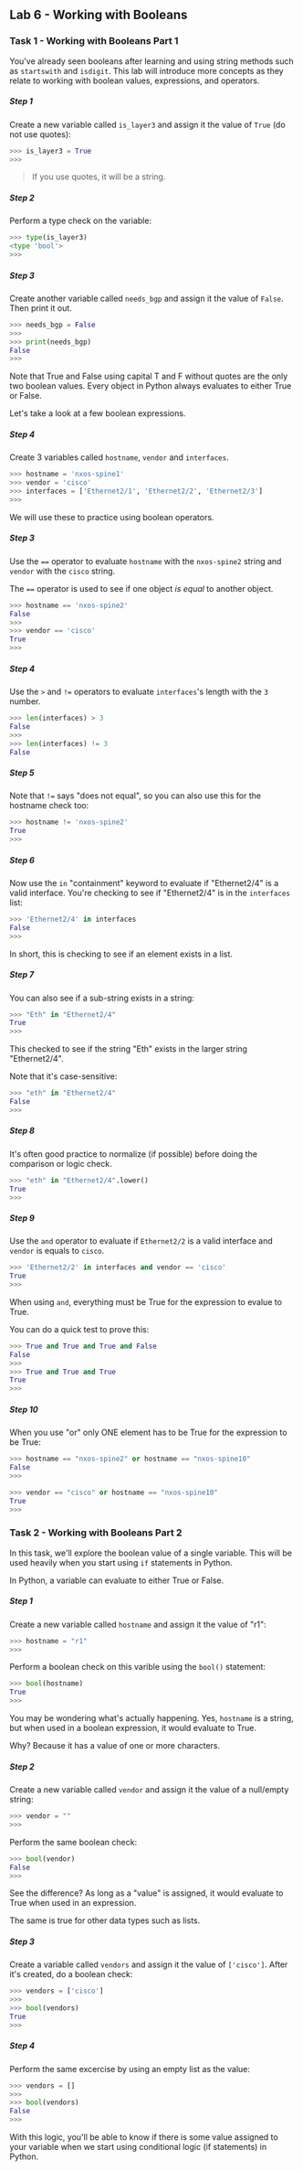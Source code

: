 ## Lab 6 - Working with Booleans

### Task 1 - Working with Booleans Part 1

You've already seen booleans after learning and using string methods such as `startswith` and `isdigit`.  This lab will introduce more concepts as they relate to working with boolean values, expressions, and operators.

##### Step 1

Create a new variable called `is_layer3` and assign it the value of `True` (do not use quotes):

```python
>>> is_layer3 = True
>>>
```

> If you use quotes, it will be a string.

##### Step 2

Perform a type check on the variable:

```python
>>> type(is_layer3)
<type 'bool'>
>>>
```

##### Step 3

Create another variable called `needs_bgp` and assign it the value of `False`. Then print it out.

```python
>>> needs_bgp = False
>>>
>>> print(needs_bgp)
False
>>>
```

Note that True and False using capital T and F without quotes are the only two boolean values.  Every object in Python always evaluates to either True or False.

Let's take a look at a few boolean expressions.


##### Step 4

Create 3 variables called `hostname`, `vendor` and `interfaces`.


```python
>>> hostname = 'nxos-spine1'
>>> vendor = 'cisco'
>>> interfaces = ['Ethernet2/1', 'Ethernet2/2', 'Ethernet2/3']
>>>
```

We will use these to practice using boolean operators.

##### Step 3

Use the `==` operator to evaluate `hostname` with the `nxos-spine2` string and `vendor` with the `cisco` string.

The `==` operator is used to see if one object _is equal_ to another object.

```python
>>> hostname == 'nxos-spine2'
False
>>>
>>> vendor == 'cisco'
True
>>>
```

##### Step 4

Use the `>` and `!=` operators to evaluate `interfaces`'s length with the `3` number.

```python
>>> len(interfaces) > 3
False
>>>
>>> len(interfaces) != 3
False
```

##### Step 5

Note that `!=` says "does not equal", so you can also use this for the hostname check too:

```python
>>> hostname != 'nxos-spine2'
True
>>>
```

##### Step 6

Now use the `in` "containment" keyword to evaluate if "Ethernet2/4" is a valid interface.  You're checking to see if "Ethernet2/4" is in the `interfaces` list:

```python
>>> 'Ethernet2/4' in interfaces
False
>>>
```

In short, this is checking to see if an element exists in a list.

##### Step 7

You can also see if a sub-string exists in a string:

```python
>>> "Eth" in "Ethernet2/4"
True
>>>
```

This checked to see if the string "Eth" exists in the larger string "Ethernet2/4".

Note that it's case-sensitive:

```python
>>> "eth" in "Ethernet2/4"
False
>>>
```

##### Step 8

It's often good practice to normalize (if possible) before doing the comparison or logic check.

```python
>>> "eth" in "Ethernet2/4".lower()
True
>>>
```

##### Step 9

Use the `and` operator to evaluate if `Ethernet2/2` is a valid interface and `vendor` is equals to `cisco`.

```python
>>> 'Ethernet2/2' in interfaces and vendor == 'cisco'
True
>>>
```

When using `and`, everything must be True for the expression to evalue to True.

You can do a quick test to prove this:

```python
>>> True and True and True and False
False
>>>
>>> True and True and True
True
>>>
```

##### Step 10

When you use "or" only ONE element has to be True for the expression to be True:

```python
>>> hostname == "nxos-spine2" or hostname == "nxos-spine10"
False
>>>
```

```python
>>> vendor == "cisco" or hostname == "nxos-spine10"
True
>>>
```

### Task 2 - Working with Booleans Part 2

In this task, we'll explore the boolean value of a single variable.  This will be used heavily when you start using `if` statements in Python.

In Python, a variable can evaluate to either True or False.

##### Step 1

Create a new variable called `hostname` and assign it the value of "r1":

```python
>>> hostname = "r1"
>>>
```

Perform a boolean check on this varible using the `bool()` statement:

```python
>>> bool(hostname)
True
>>>
```

You may be wondering what's actually happening.  Yes, `hostname` is a string, but when used in a boolean expression, it would evaluate to True.

Why?  Because it has a value of one or more characters.

##### Step 2

Create a new variable called `vendor` and assign it the value of a null/empty string:

```python
>>> vendor = ""
>>>
```

Perform the same boolean check:

```python
>>> bool(vendor)
False
>>>
```

See the difference?  As long as a "value" is assigned, it would evaluate to True when used in an expression.

The same is true for other data types such as lists.

##### Step 3

Create a variable called `vendors` and assign it the value of `['cisco']`.  After it's created, do a boolean check:

```python
>>> vendors = ['cisco']
>>>
>>> bool(vendors)
True
>>>
```

##### Step 4

Perform the same excercise by using an empty list as the value:

```python
>>> vendors = []
>>>
>>> bool(vendors)
False
>>>
```

With this logic, you'll be able to know if there is some value assigned to your variable when we start using conditional logic (if statements) in Python.
